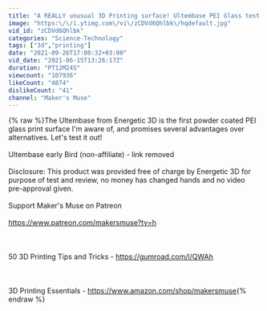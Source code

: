 ```yaml
---
title: "A REALLY unusual 3D Printing surface! Ultembase PEI Glass test and review."
image: "https:\/\/i.ytimg.com\/vi\/zCDVd6Qhlbk\/hqdefault.jpg"
vid_id: "zCDVd6Qhlbk"
categories: "Science-Technology"
tags: ["3d","printing"]
date: "2021-09-26T17:00:32+03:00"
vid_date: "2021-06-15T13:26:17Z"
duration: "PT12M24S"
viewcount: "107936"
likeCount: "4874"
dislikeCount: "41"
channel: "Maker's Muse"
---
```

{% raw %}The Ultembase from Energetic 3D is the first powder coated PEI glass print surface I'm aware of, and promises several advantages over alternatives. Let's test it out!<br /><br />Ultembase early Bird (non-affiliate) - link removed <br /><br />Disclosure: This product was provided free of charge by Energetic 3D for purpose of test and review, no money has changed hands and no video pre-approval given.<br /><br />Support Maker's Muse on Patreon<br /><br /><a rel="nofollow" target="blank" href="https://www.patreon.com/makersmuse?ty=h">https://www.patreon.com/makersmuse?ty=h</a><br /><br /><br /><br />50 3D Printing Tips and Tricks - <a rel="nofollow" target="blank" href="https://gumroad.com/l/QWAh">https://gumroad.com/l/QWAh</a><br /><br /><br /><br />3D Printing Essentials - <a rel="nofollow" target="blank" href="https://www.amazon.com/shop/makersmuse">https://www.amazon.com/shop/makersmuse</a>{% endraw %}

